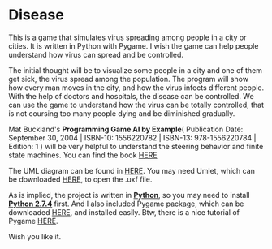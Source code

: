 Disease
=========

This is a game that simulates virus spreading among people in a city or cities. It is written in Python with Pygame. I wish the game can help people understand how virus can spread and be controlled.

The initial thought will be to visualize some people in a city and one of them get sick, the virus spread among the population. The program will show how every man moves in the city, and how the virus infects different people. With the help of doctors and hospitals, the disease can be controlled. We can use the game to understand how the virus can be totally controlled, that is not coursing too many people dying and be diminished gradually.

Mat Buckland's <b>Programming Game AI by Example</b>( Publication Date: September 30, 2004 | ISBN-10: 1556220782 | ISBN-13: 978-1556220784 | Edition: 1 ) will be very helpful to understand the steering behavior and finite state machines. You can find the book <a href="http://www.amazon.com/Programming-Game-Example-Mat-Buckland/dp/1556220782/">HERE</a>

The UML diagram can be found in <a href="https://github.com/IanZhang1990/Disease/tree/master/DiseaseGame/UML">HERE</a>. You may need Umlet, which can be downloaded <a href="www.umlet.com">HERE</a>, to open the .uxf file.

As is implied, the project is written in <b><a href="http://www.python.org/">Python</a></b>, so you may need to install <b><a href="http://www.python.org/">Python 2.7.4</a></b> first. And I also included Pygame package, which can be downloaded <a href="http://www.pygame.org/news.html">HERE</a>, and installed easily. Btw, there is a nice tutorial of Pygame <a href="">HERE</a>.

Wish you like it.

